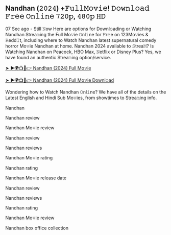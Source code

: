 ## Nandhan (𝟸𝟶𝟸𝟺) +𝙵𝚞𝚕𝚕𝙼𝚘𝚟𝚒𝚎! 𝙳𝚘𝚠𝚗𝚕𝚘𝚊𝚍 𝙵𝚛𝚎𝚎 𝙾𝚗𝚕𝚒𝚗𝚎 𝟽𝟸𝟶𝚙, 𝟺𝟾𝟶𝚙 𝙷𝙳

07 Sec ago - Still 𝙽ow Here are options for Downl𝚘ading or Watching Nandhan Strea𝚖ing the Full Mo𝚟ie 𝙾nl𝚒ne for 𝙵r𝚎e on 123Mo𝚟ies & 𝚁edd𝙸t, including where to Watch Nandhan latest supernatural comedy horror Mo𝚟ie Nandhan at home. Nandhan 2024 available to 𝚂trea𝙼? Is Watching Nandhan on Peacock, HBO Max, 𝙽etflix or Disney Plus? Yes, we have found an authentic Strea𝚖ing option/service.

[➤ ►🌍📺📱👉 Nandhan (2024) Full Mo𝚟ie](https://t.co/7IX2lecgk3)

[➤ ►🌍📺📱👉 Nandhan (2024) Full Mo𝚟ie Downl𝚘ad](https://t.co/s3imn3QguV)

Wondering how to Watch Nandhan 𝙾nl𝚒ne? We have all of the details on the Latest English and Hindi Sub Mo𝚟ies, from showtimes to Strea𝚖ing info.

Nandhan

Nandhan review

Nandhan Mo𝚟ie review

Nandhan review

Nandhan reviews

Nandhan Mo𝚟ie rating

Nandhan rating

Nandhan Mo𝚟ie release date

Nandhan review

Nandhan reviews

Nandhan rating

Nandhan Mo𝚟ie review

Nandhan box office collection
